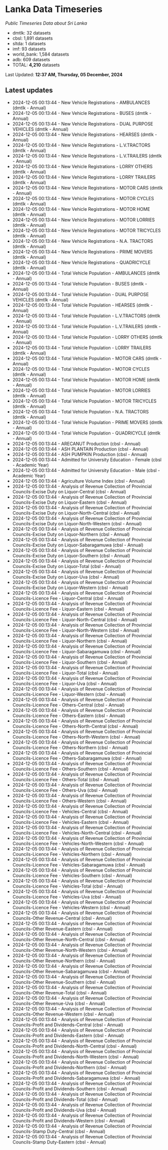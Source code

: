 # Lanka Data Timeseries
*Public Timeseries Data about Sri Lanka*

* dmtlk: 32 datasets
* cbsl: 1,891 datasets
* sltda: 1 datasets
* imf: 93 datasets
* world_bank: 1,584 datasets
* adb: 609 datasets
* TOTAL: **4,210** datasets

Last Updated: **12:37 AM, Thursday, 05 December, 2024**

## Latest updates

* 2024-12-05 00:13:44 - New Vehicle Registrations - AMBULANCES (dmtlk - Annual)
* 2024-12-05 00:13:44 - New Vehicle Registrations - BUSES (dmtlk - Annual)
* 2024-12-05 00:13:44 - New Vehicle Registrations - DUAL PURPOSE VEHICLES (dmtlk - Annual)
* 2024-12-05 00:13:44 - New Vehicle Registrations - HEARSES (dmtlk - Annual)
* 2024-12-05 00:13:44 - New Vehicle Registrations - L.V.TRACTORS (dmtlk - Annual)
* 2024-12-05 00:13:44 - New Vehicle Registrations - L.V.TRAILERS (dmtlk - Annual)
* 2024-12-05 00:13:44 - New Vehicle Registrations - LORRY OTHERS (dmtlk - Annual)
* 2024-12-05 00:13:44 - New Vehicle Registrations - LORRY TRAILERS (dmtlk - Annual)
* 2024-12-05 00:13:44 - New Vehicle Registrations - MOTOR CARS (dmtlk - Annual)
* 2024-12-05 00:13:44 - New Vehicle Registrations - MOTOR CYCLES (dmtlk - Annual)
* 2024-12-05 00:13:44 - New Vehicle Registrations - MOTOR HOME (dmtlk - Annual)
* 2024-12-05 00:13:44 - New Vehicle Registrations - MOTOR LORRIES (dmtlk - Annual)
* 2024-12-05 00:13:44 - New Vehicle Registrations - MOTOR TRICYCLES (dmtlk - Annual)
* 2024-12-05 00:13:44 - New Vehicle Registrations - N.A. TRACTORS (dmtlk - Annual)
* 2024-12-05 00:13:44 - New Vehicle Registrations - PRIME MOVERS (dmtlk - Annual)
* 2024-12-05 00:13:44 - New Vehicle Registrations - QUADRICYCLE (dmtlk - Annual)
* 2024-12-05 00:13:44 - Total Vehicle Population - AMBULANCES (dmtlk - Annual)
* 2024-12-05 00:13:44 - Total Vehicle Population - BUSES (dmtlk - Annual)
* 2024-12-05 00:13:44 - Total Vehicle Population - DUAL PURPOSE VEHICLES (dmtlk - Annual)
* 2024-12-05 00:13:44 - Total Vehicle Population - HEARSES (dmtlk - Annual)
* 2024-12-05 00:13:44 - Total Vehicle Population - L.V.TRACTORS (dmtlk - Annual)
* 2024-12-05 00:13:44 - Total Vehicle Population - L.V.TRAILERS (dmtlk - Annual)
* 2024-12-05 00:13:44 - Total Vehicle Population - LORRY OTHERS (dmtlk - Annual)
* 2024-12-05 00:13:44 - Total Vehicle Population - LORRY TRAILERS (dmtlk - Annual)
* 2024-12-05 00:13:44 - Total Vehicle Population - MOTOR CARS (dmtlk - Annual)
* 2024-12-05 00:13:44 - Total Vehicle Population - MOTOR CYCLES (dmtlk - Annual)
* 2024-12-05 00:13:44 - Total Vehicle Population - MOTOR HOME (dmtlk - Annual)
* 2024-12-05 00:13:44 - Total Vehicle Population - MOTOR LORRIES (dmtlk - Annual)
* 2024-12-05 00:13:44 - Total Vehicle Population - MOTOR TRICYCLES (dmtlk - Annual)
* 2024-12-05 00:13:44 - Total Vehicle Population - N.A. TRACTORS (dmtlk - Annual)
* 2024-12-05 00:13:44 - Total Vehicle Population - PRIME MOVERS (dmtlk - Annual)
* 2024-12-05 00:13:44 - Total Vehicle Population - QUADRICYCLE (dmtlk - Annual)
* 2024-12-05 00:13:44 - ARECANUT Production (cbsl - Annual)
* 2024-12-05 00:13:44 - ASH PLANTAIN Production (cbsl - Annual)
* 2024-12-05 00:13:44 - ASH PUMPKIN Production (cbsl - Annual)
* 2024-12-05 00:13:44 - Admitted for University Education - Female (cbsl - Academic Year)
* 2024-12-05 00:13:44 - Admitted for University Education - Male (cbsl - Academic Year)
* 2024-12-05 00:13:44 - Agriculture Volume Index (cbsl - Annual)
* 2024-12-05 00:13:44 - Analysis of Revenue Collection of Provincial Councils-Excise Duty on Liquor-Central (cbsl - Annual)
* 2024-12-05 00:13:44 - Analysis of Revenue Collection of Provincial Councils-Excise Duty on Liquor-Eastern (cbsl - Annual)
* 2024-12-05 00:13:44 - Analysis of Revenue Collection of Provincial Councils-Excise Duty on Liquor-North-Central (cbsl - Annual)
* 2024-12-05 00:13:44 - Analysis of Revenue Collection of Provincial Councils-Excise Duty on Liquor-North-Western (cbsl - Annual)
* 2024-12-05 00:13:44 - Analysis of Revenue Collection of Provincial Councils-Excise Duty on Liquor-Northern (cbsl - Annual)
* 2024-12-05 00:13:44 - Analysis of Revenue Collection of Provincial Councils-Excise Duty on Liquor-Sabaragamuwa (cbsl - Annual)
* 2024-12-05 00:13:44 - Analysis of Revenue Collection of Provincial Councils-Excise Duty on Liquor-Southern (cbsl - Annual)
* 2024-12-05 00:13:44 - Analysis of Revenue Collection of Provincial Councils-Excise Duty on Liquor-Total (cbsl - Annual)
* 2024-12-05 00:13:44 - Analysis of Revenue Collection of Provincial Councils-Excise Duty on Liquor-Uva (cbsl - Annual)
* 2024-12-05 00:13:44 - Analysis of Revenue Collection of Provincial Councils-Excise Duty on Liquor-Western (cbsl - Annual)
* 2024-12-05 00:13:44 - Analysis of Revenue Collection of Provincial Councils-Licence Fee - Liquor-Central (cbsl - Annual)
* 2024-12-05 00:13:44 - Analysis of Revenue Collection of Provincial Councils-Licence Fee - Liquor-Eastern (cbsl - Annual)
* 2024-12-05 00:13:44 - Analysis of Revenue Collection of Provincial Councils-Licence Fee - Liquor-North-Central (cbsl - Annual)
* 2024-12-05 00:13:44 - Analysis of Revenue Collection of Provincial Councils-Licence Fee - Liquor-North-Western (cbsl - Annual)
* 2024-12-05 00:13:44 - Analysis of Revenue Collection of Provincial Councils-Licence Fee - Liquor-Northern (cbsl - Annual)
* 2024-12-05 00:13:44 - Analysis of Revenue Collection of Provincial Councils-Licence Fee - Liquor-Sabaragamuwa (cbsl - Annual)
* 2024-12-05 00:13:44 - Analysis of Revenue Collection of Provincial Councils-Licence Fee - Liquor-Southern (cbsl - Annual)
* 2024-12-05 00:13:44 - Analysis of Revenue Collection of Provincial Councils-Licence Fee - Liquor-Total (cbsl - Annual)
* 2024-12-05 00:13:44 - Analysis of Revenue Collection of Provincial Councils-Licence Fee - Liquor-Uva (cbsl - Annual)
* 2024-12-05 00:13:44 - Analysis of Revenue Collection of Provincial Councils-Licence Fee - Liquor-Western (cbsl - Annual)
* 2024-12-05 00:13:44 - Analysis of Revenue Collection of Provincial Councils-Licence Fee - Others-Central (cbsl - Annual)
* 2024-12-05 00:13:44 - Analysis of Revenue Collection of Provincial Councils-Licence Fee - Others-Eastern (cbsl - Annual)
* 2024-12-05 00:13:44 - Analysis of Revenue Collection of Provincial Councils-Licence Fee - Others-North-Central (cbsl - Annual)
* 2024-12-05 00:13:44 - Analysis of Revenue Collection of Provincial Councils-Licence Fee - Others-North-Western (cbsl - Annual)
* 2024-12-05 00:13:44 - Analysis of Revenue Collection of Provincial Councils-Licence Fee - Others-Northern (cbsl - Annual)
* 2024-12-05 00:13:44 - Analysis of Revenue Collection of Provincial Councils-Licence Fee - Others-Sabaragamuwa (cbsl - Annual)
* 2024-12-05 00:13:44 - Analysis of Revenue Collection of Provincial Councils-Licence Fee - Others-Southern (cbsl - Annual)
* 2024-12-05 00:13:44 - Analysis of Revenue Collection of Provincial Councils-Licence Fee - Others-Total (cbsl - Annual)
* 2024-12-05 00:13:44 - Analysis of Revenue Collection of Provincial Councils-Licence Fee - Others-Uva (cbsl - Annual)
* 2024-12-05 00:13:44 - Analysis of Revenue Collection of Provincial Councils-Licence Fee - Others-Western (cbsl - Annual)
* 2024-12-05 00:13:44 - Analysis of Revenue Collection of Provincial Councils-Licence Fee - Vehicles-Central (cbsl - Annual)
* 2024-12-05 00:13:44 - Analysis of Revenue Collection of Provincial Councils-Licence Fee - Vehicles-Eastern (cbsl - Annual)
* 2024-12-05 00:13:44 - Analysis of Revenue Collection of Provincial Councils-Licence Fee - Vehicles-North-Central (cbsl - Annual)
* 2024-12-05 00:13:44 - Analysis of Revenue Collection of Provincial Councils-Licence Fee - Vehicles-North-Western (cbsl - Annual)
* 2024-12-05 00:13:44 - Analysis of Revenue Collection of Provincial Councils-Licence Fee - Vehicles-Northern (cbsl - Annual)
* 2024-12-05 00:13:44 - Analysis of Revenue Collection of Provincial Councils-Licence Fee - Vehicles-Sabaragamuwa (cbsl - Annual)
* 2024-12-05 00:13:44 - Analysis of Revenue Collection of Provincial Councils-Licence Fee - Vehicles-Southern (cbsl - Annual)
* 2024-12-05 00:13:44 - Analysis of Revenue Collection of Provincial Councils-Licence Fee - Vehicles-Total (cbsl - Annual)
* 2024-12-05 00:13:44 - Analysis of Revenue Collection of Provincial Councils-Licence Fee - Vehicles-Uva (cbsl - Annual)
* 2024-12-05 00:13:44 - Analysis of Revenue Collection of Provincial Councils-Licence Fee - Vehicles-Western (cbsl - Annual)
* 2024-12-05 00:13:44 - Analysis of Revenue Collection of Provincial Councils-Other Revenue-Central (cbsl - Annual)
* 2024-12-05 00:13:44 - Analysis of Revenue Collection of Provincial Councils-Other Revenue-Eastern (cbsl - Annual)
* 2024-12-05 00:13:44 - Analysis of Revenue Collection of Provincial Councils-Other Revenue-North-Central (cbsl - Annual)
* 2024-12-05 00:13:44 - Analysis of Revenue Collection of Provincial Councils-Other Revenue-North-Western (cbsl - Annual)
* 2024-12-05 00:13:44 - Analysis of Revenue Collection of Provincial Councils-Other Revenue-Northern (cbsl - Annual)
* 2024-12-05 00:13:44 - Analysis of Revenue Collection of Provincial Councils-Other Revenue-Sabaragamuwa (cbsl - Annual)
* 2024-12-05 00:13:44 - Analysis of Revenue Collection of Provincial Councils-Other Revenue-Southern (cbsl - Annual)
* 2024-12-05 00:13:44 - Analysis of Revenue Collection of Provincial Councils-Other Revenue-Total (cbsl - Annual)
* 2024-12-05 00:13:44 - Analysis of Revenue Collection of Provincial Councils-Other Revenue-Uva (cbsl - Annual)
* 2024-12-05 00:13:44 - Analysis of Revenue Collection of Provincial Councils-Other Revenue-Western (cbsl - Annual)
* 2024-12-05 00:13:44 - Analysis of Revenue Collection of Provincial Councils-Profit and Dividends-Central (cbsl - Annual)
* 2024-12-05 00:13:44 - Analysis of Revenue Collection of Provincial Councils-Profit and Dividends-Eastern (cbsl - Annual)
* 2024-12-05 00:13:44 - Analysis of Revenue Collection of Provincial Councils-Profit and Dividends-North-Central (cbsl - Annual)
* 2024-12-05 00:13:44 - Analysis of Revenue Collection of Provincial Councils-Profit and Dividends-North-Western (cbsl - Annual)
* 2024-12-05 00:13:44 - Analysis of Revenue Collection of Provincial Councils-Profit and Dividends-Northern (cbsl - Annual)
* 2024-12-05 00:13:44 - Analysis of Revenue Collection of Provincial Councils-Profit and Dividends-Sabaragamuwa (cbsl - Annual)
* 2024-12-05 00:13:44 - Analysis of Revenue Collection of Provincial Councils-Profit and Dividends-Southern (cbsl - Annual)
* 2024-12-05 00:13:44 - Analysis of Revenue Collection of Provincial Councils-Profit and Dividends-Total (cbsl - Annual)
* 2024-12-05 00:13:44 - Analysis of Revenue Collection of Provincial Councils-Profit and Dividends-Uva (cbsl - Annual)
* 2024-12-05 00:13:44 - Analysis of Revenue Collection of Provincial Councils-Profit and Dividends-Western (cbsl - Annual)
* 2024-12-05 00:13:44 - Analysis of Revenue Collection of Provincial Councils-Stamp Duty-Central (cbsl - Annual)
* 2024-12-05 00:13:44 - Analysis of Revenue Collection of Provincial Councils-Stamp Duty-Eastern (cbsl - Annual)